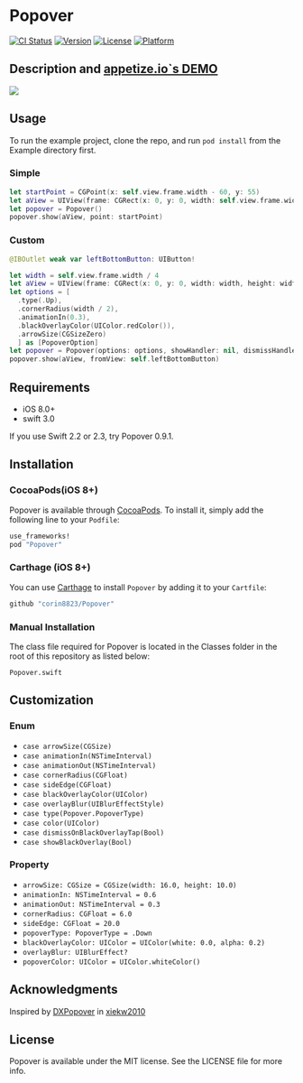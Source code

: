 # Popover

[![CI Status](http://img.shields.io/travis/corin8823/Popover.svg?style=flat)](https://travis-ci.org/corin8823/Popover)
[![Version](https://img.shields.io/cocoapods/v/Popover.svg?style=flat)](http://cocoapods.org/pods/Popover)
[![License](https://img.shields.io/cocoapods/l/Popover.svg?style=flat)](http://cocoapods.org/pods/Popover)
[![Platform](https://img.shields.io/cocoapods/p/Popover.svg?style=flat)](http://cocoapods.org/pods/Popover)

## Description and [appetize.io`s DEMO](https://appetize.io/app/q4n81yf0aakkx20x2cejh107b4)

![](https://github.com/corin8823/Popover/blob/master/ScreenShots/Screenshot.gif)

## Usage

To run the example project, clone the repo, and run `pod install` from the Example directory first.

### Simple

```swift
let startPoint = CGPoint(x: self.view.frame.width - 60, y: 55)
let aView = UIView(frame: CGRect(x: 0, y: 0, width: self.view.frame.width, height: 180))
let popover = Popover()
popover.show(aView, point: startPoint)
```

### Custom

```swift
@IBOutlet weak var leftBottomButton: UIButton!

let width = self.view.frame.width / 4
let aView = UIView(frame: CGRect(x: 0, y: 0, width: width, height: width))
let options = [
  .type(.Up),
  .cornerRadius(width / 2),
  .animationIn(0.3),
  .blackOverlayColor(UIColor.redColor()),
  .arrowSize(CGSizeZero)
  ] as [PopoverOption]
let popover = Popover(options: options, showHandler: nil, dismissHandler: nil)
popover.show(aView, fromView: self.leftBottomButton)
```

## Requirements
- iOS 8.0+
- swift 3.0

If you use Swift 2.2 or 2.3, try Popover 0.9.1.

## Installation

### CocoaPods(iOS 8+)
Popover is available through [CocoaPods](http://cocoapods.org). To install
it, simply add the following line to your `Podfile`:

```ruby
use_frameworks!
pod "Popover"
```

### Carthage (iOS 8+)
You can use [Carthage](https://github.com/Carthage/Carthage) to install `Popover` by adding it to your `Cartfile`:
```ruby
github "corin8823/Popover"
```

### Manual Installation
The class file required for Popover is located in the Classes folder in the root of this repository as listed below:
```
Popover.swift
```

## Customization

### Enum
- ``case arrowSize(CGSize)``
- ``case animationIn(NSTimeInterval)``
- ``case animationOut(NSTimeInterval)``
- ``case cornerRadius(CGFloat)``
- ``case sideEdge(CGFloat)``
- ``case blackOverlayColor(UIColor)``
- ``case overlayBlur(UIBlurEffectStyle)``
- ``case type(Popover.PopoverType)``
- ``case color(UIColor)``
- ``case dismissOnBlackOverlayTap(Bool)``
- ``case showBlackOverlay(Bool)``

### Property
- ``arrowSize: CGSize = CGSize(width: 16.0, height: 10.0)``
- ``animationIn: NSTimeInterval = 0.6``
- ``animationOut: NSTimeInterval = 0.3``
- ``cornerRadius: CGFloat = 6.0``
- ``sideEdge: CGFloat = 20.0``
- ``popoverType: PopoverType = .Down``
- ``blackOverlayColor: UIColor = UIColor(white: 0.0, alpha: 0.2)``
- ``overlayBlur: UIBlurEffect?``
- ``popoverColor: UIColor = UIColor.whiteColor()``

## Acknowledgments
Inspired by [DXPopover](https://github.com/xiekw2010/DXPopover) in [xiekw2010](https://github.com/xiekw2010)

## License

Popover is available under the MIT license. See the LICENSE file for more info.
